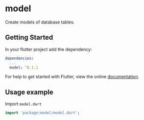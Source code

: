 # model

Create models of database tables.

## Getting Started

In your flutter project add the dependency:

```yml
dependencies:
  ...
  model: ^0.1.1
```

For help to get started with Flutter, view the online
[documentation](https://flutter.io/).

## Usage example

Import `model.dart`

```dart
import 'package:model/model.dart';
